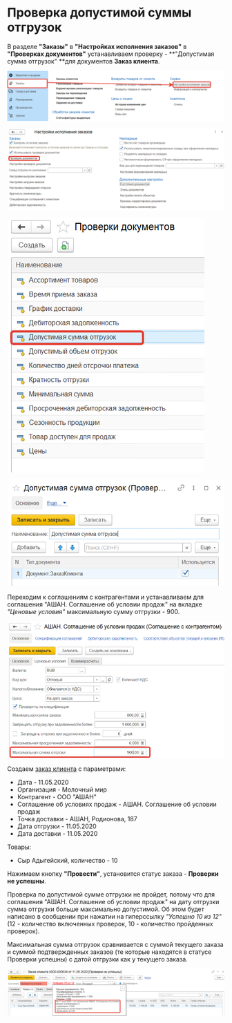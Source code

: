 # Проверка допустимой суммы отгрузок

В разделе **"Заказы"** в **"Настройках исполнения заказов"** в **"Проверках документов"** устанавливаем проверку - **"Допустимая сумма отгрузок" **для документов **Заказ клиента**.

[![1][1]][1]

[![2][2]][2]

[![3][3]][3]

[![4][4]][4]

Переходим к соглашениям с контрагентами и устанавливаем для соглашения "АШАН. Соглашение об условии продаж" на вкладке *"Ценовые условия"* максимальную сумму отгрузки - 900.

[![5][5]][5]

Создаем [заказ клиента](../../CustomerOrder.md) с параметрами:

- Дата - 11.05.2020
- Организация - Молочный мир
- Контрагент - ООО "АШАН"
- Соглашение об условиях продаж - АШАН. Соглашение об условии продаж
- Точка доставки - АШАН, Родионова, 187
- Дата отгрузки - 11.05.2020
- Дата доставки - 11.05.2020

Товары:

- Сыр Адыгейский, количество - 10

Нажимаем кнопку **"Провести"**, установится статус заказа - **Проверки не успешны**.

Проверка по допустимой сумме отгрузки не пройдет, потому что для соглашения "АШАН. Соглашение об условии продаж" на дату отгрузки сумма отгрузки больше максимально допустимой. Об этом будет написано в сообщении при нажатии на гиперссылку *"Успешно 10 из 12"* (12 - количество включенных проверок, 10 - количество пройденных проверок).

Максимальная сумма отгрузок сравнивается с суммой текущего заказа и суммой подтвержденных заказов (те которые находятся в статусе Проверки успешны) с датой отгрузки как у текущего заказа.

[![6][6]][6]

[1]: CheckingTheAllowableAmountOfShipments.assets/1.png
[2]: CheckingTheAllowableAmountOfShipments.assets/2.png
[3]: CheckingTheAllowableAmountOfShipments.assets/3.png
[4]: CheckingTheAllowableAmountOfShipments.assets/4.png
[5]: CheckingTheAllowableAmountOfShipments.assets/5.png
[6]: CheckingTheAllowableAmountOfShipments.assets/6.png